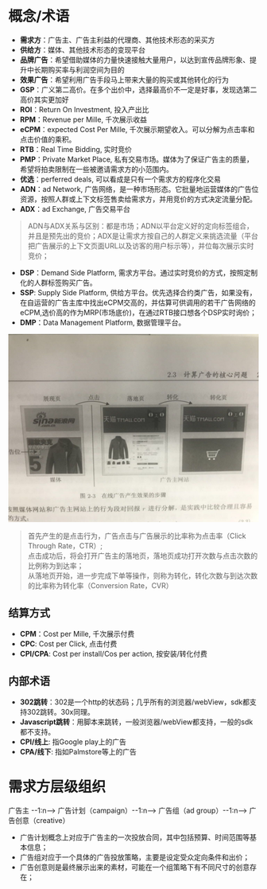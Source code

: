 # 概念/术语
* **需求方**：广告主、广告主利益的代理商、其他技术形态的采买方
* **供给方**：媒体、其他技术形态的变现平台
* **品牌广告**：希望借助媒体的力量快速接触大量用户，以达到宣传品牌形象、提升中长期购买率与利润空间为目的
* **效果广告**：希望利用广告手段马上带来大量的购买或其他转化的行为
* **GSP**：广义第二高价。在多个出价中，选择最高价不一定是好事，发现选第二高价其实更加好
* **ROI**：Return On Investment, 投入产出比
* **RPM**：Revenue per Mille, 千次展示收益
* **eCPM**：expected Cost Per Mille, 千次展示期望收入。可以分解为点击率和点击价值的乘积。
* **RTB**：Real Time Bidding, 实时竞价
* **PMP**：Private Market Place, 私有交易市场。媒体为了保证广告主的质量，希望将拍卖限制在一些被邀请需求方的小范围内。
* **优选**：perferred deals, 可以看成是只有一个需求方的程序化交易
* **ADN**：ad Network, 广告网络，是一种市场形态。它批量地运营媒体的广告位资源，按照人群或上下文标签售卖给需求方，并用竞价的方式决定流量分配。
* **ADX**：ad Exchange, 广告交易平台
> ADN与ADX关系与区别：都是市场；ADN以平台定义好的定向标签组合，并且是预先出的竞价；ADX是让需求方按自己的人群定义来挑选流量（平台把广告展示的上下文页面URL以及访客的用户标示等），并位每次展示实时竞价；
* **DSP**：Demand Side Platform, 需求方平台。通过实时竞价的方式，按照定制化的人群标签购买广告。
* **SSP**: Supply Side Platform, 供给方平台。优先选择合约类广告，如果没有，在自运营的广告主库中找出eCPM交高的，并估算可供调用的若干广告网络的eCPM,选价高的作为MRP(市场底价)，在通过RTB接口想各个DSP实时询价；
* **DMP**：Data Management Platform, 数据管理平台。

![adImage](https://raw.githubusercontent.com/jialechan/notes/master/ad/1201529907429_.jpg)   
> 首先产生的是点击行为，广告点击与广告展示的比率称为点击率（Click Through Rate，CTR）;   
> 点击成功后，将会打开广告主的落地页，落地页成功打开次数与点击次数的比例称为到达率；   
> 从落地页开始，进一步完成下单等操作，则称为转化，转化次数与到达次数的比率称为转化率（Conversion Rate，CVR）

## 结算方式
* **CPM**：Cost per Mille, 千次展示付费
* **CPC**: Cost per Click, 点击付费
* **CPI/CPA**: Cost per install/Cos per action, 按安装/转化付费 

## 内部术语
* **302跳转**：302是一个http的状态码；几乎所有的浏览器/webView，sdk都支持302跳转。30x同理。
* **Javascript跳转**：用脚本来跳转，一般浏览器/webView都支持，一般的sdk都不支持。
* **CPI/线上**: 指Google play上的广告
* **CPA/线下**: 指如Palmstore等上的广告

# 需求方层级组织
广告主 --1:n--> 广告计划（campaign）--1:n--> 广告组（ad group）--1:n--> 广告创意（creative）   
* 广告计划概念上对应于广告主的一次投放合同，其中包括预算、时间范围等基本信息；
* 广告组对应于一个具体的广告投放策略，主要是设定受众定向条件和出价；
* 广告创意则是最终展示出来的素材，可能在一个组策略下有不同尺寸的创意存在；


